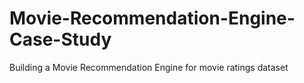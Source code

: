 # Movie-Recommendation-Engine-Case-Study
Building a Movie Recommendation Engine for  movie ratings dataset

